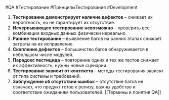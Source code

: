 #QA #Тестирование #ПринципыТестирования #Development

1. **Тестирование демонстрирует наличие дефектов** – снижает их вероятность, но не гарантирует их отсутствие.
2. **Исчерпывающее тестирование невозможно** – проверить все комбинации входных данных физически нереально.
3. **Раннее тестирование** – выявление багов на ранних этапах снижает затраты на их исправление.
4. **Скопление дефектов** – большинство багов обнаруживается в небольшом числе модулей.
5. **Парадокс пестицида** – повторение одних и тех же тестов снижает их эффективность, нужны новые сценарии.
6. **Тестирование зависит от контекста** – методы тестирования зависят от типа системы и требований.
7. **Заблуждение об отсутствии ошибок** – отсутствие багов не означает, что продукт готов к релизу, важны удобство и соответствие ожиданиям пользователей.
[[Термины и понятия QA]]
